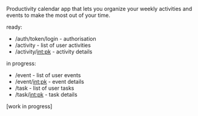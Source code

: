 Productivity calendar app that lets you organize your weekly activities and events to make the most out of your time.

ready:
- /auth/token/login - authorisation
- /activity - list of user activities
- /activity/<int:pk> - activity details

in progress:
- /event - list of user events
- /event/<int:pk> - event details
- /task - list of user tasks
- /task/<int:pk> - task details

[work in progress]
